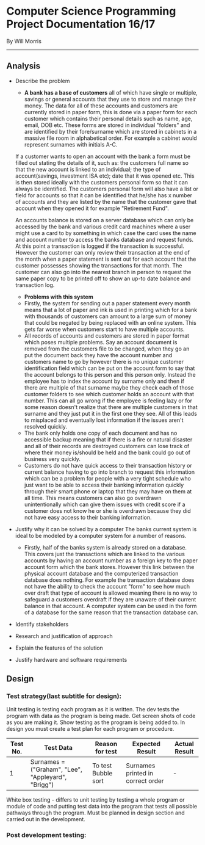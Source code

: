 # **Computer Science Programming Project Documentation 16/17**
By Will Morris
___

## Analysis
+ Describe the problem
   - **A bank has a base of customers** all of which have single or multiple, savings or general accounts that they use to store and manage their money. The data for all of these accounts and customers are currently stored in paper form, this is done via a paper form for each customer which contains their personal details such as name, age, email, DOB etc. These forms are stored in individual "folders" and are identified by their fore/surname which are stored in cabinets in a massive file room in alphabetical order. For example a cabinet would represent surnames with initials A-C.

   If a customer wants to open an account with the bank a form must be filled out stating the details of it, such as: the customers full name so that the new account is linked to an individual; the type of account(savings, investment ISA etc); date that it was opened etc. This is then stored ideally with the customers personal form so that it can always be identified. The customers personal form will also have a list or field for accounts so that it can be identified that he/she has x number of accounts and they are listed by the name that the customer gave that account when they opened it for example "Retirement Fund".

   An accounts balance is stored on a server database which can only be accessed by the bank and various credit card machines where a user might use a card to by something in which case the card uses the name and account number to access the banks database and request funds. At this point a transaction is logged if the transaction is successful. However the customer can only review their transaction at the end of the month when a paper statement is sent out for each account that the customer possesses showing the transactions for that month. The customer can also go into the nearest branch in person to request the same paper copy to be printed off to show an up-to date balance and transaction log.
   - **Problems with this system**
    - Firstly, the system for sending out a paper statement every month means that a lot of paper and ink is used in printing which for a bank with thousands of customers can amount to a large sum of money that could be negated by being replaced with an online system. This gets far worse when customers start to have multiple accounts.
    - All records of accounts and customers are stored in paper format which poses multiple problems. Say an account document is removed from the customers file to be changed, when they go an put the document back they have the account number and customers name to go by however there is no unique customer identification field which can be put on the account form to say that the account belongs to this person and this person only. Instead the employee has to index the account by surname only and then if there are multiple of that surname maybe they check each of those customer folders to see which customer holds an account with that number. This can all go wrong if the employee is feeling lazy or for some reason doesn't realize that there are multiple customers in that surname and they just put it in the first one they see. All of this leads to misplaced and eventually lost information if the issues aren't resolved quickly.
    - The bank only holds one copy of each document and has no accessible backup meaning that if there is a fire or natural disaster and all of their records are destroyed customers can lose track of where their money is/should be held and the bank could go out of business very quickly.
    - Customers do not have quick access to their transaction history or current balance having to go into branch to request this information which can be a problem for people with a very tight schedule who just want to be able to access their banking information quickly through their smart phone or laptop that they may have on them at all time. This means customers can also go overdrawn unintentionally which can give them issues with credit score if a customer does not know he or she is overdrawn because they did not have easy access to their banking information.

+ Justify why it can be solved by a computer
  The banks current system is ideal to be modeled by a computer system for a number of reasons.
  - Firstly, half of the banks system is already stored on a database. This covers just the transactions which are linked to the various accounts by having an account number as a foreign key to the paper account form which the bank stores. However this link between the physical account database and the computerized transaction database does nothing. For example the transaction database does not have the ability to check the account "form" to see how much over draft that type of account is allowed meaning there is no way to safeguard a customers overdraft if they are unaware of their current balance in that account. A computer system can be used in the form of a database for the same reason that the transaction database can.







+ Identify stakeholders
+ Research and justification of approach
+ Explain the features of the solution
+ Justify hardware and software requirements

## Design

### Test strategy(last subtitle for design):

Unit testing is testing each program as it is written. The dev tests the program with data as the program is being made. Get screen shots of code as you are making it. Show testing as the program is being added to. In design you must create a test plan for each program or procedure.

| Test No. | Test Data                                          | Reason for test     | Expected Result                   | Actual Result |
|----------|----------------------------------------------------|---------------------|-----------------------------------|---------------|
| 1        | Surnames = ("Graham", "Lee", "Appleyard", "Brigg") | To test Bubble sort | Surnames printed in correct order | -             |

White box testing - differs to unit testing by testing a whole program or module of code and putting test data into the program that tests all possible pathways through the program. Must be planned in design section and carried out in the development.

### Post development testing:
